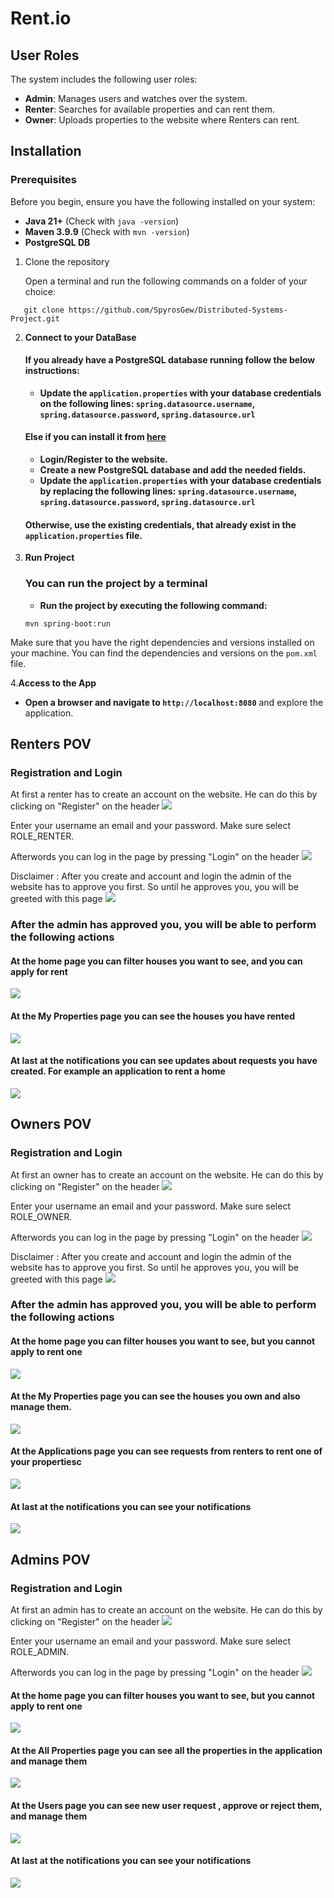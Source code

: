 # **Rent.io**

## User Roles
The system includes the following user roles:
- **Admin**: Manages users and watches over the system.
- **Renter**: Searches for available properties and can rent them.
- **Owner**: Uploads properties to the website where Renters can rent.

## Installation
### Prerequisites
Before you begin, ensure you have the following installed on your system:
- **Java 21+** (Check with `java -version`)
- **Maven 3.9.9** (Check with `mvn -version`)
- **PostgreSQL DB**
1. Clone the repository

   Open a terminal and run the following commands on a folder of your choice:
```
   git clone https://github.com/SpyrosGew/Distributed-Systems-Project.git
   ```
2. **Connect to your DataBase**

   #### If you already have a PostgreSQL database running follow the below instructions:
   - **Update the `application.properties` with your database credentials on the following lines:
     `spring.datasource.username`, `spring.datasource.password`, `spring.datasource.url`**

   #### Else if you can install it from [here](https://dashboard.render.com/login)
   - **Login/Register to the website.**
   - **Create a new PostgreSQL database and add the needed fields.**
   - **Update the `application.properties` with your database credentials by replacing the following lines: `spring.datasource.username`, `spring.datasource.password`, `spring.datasource.url`**
   #### Otherwise, use the existing credentials, that already exist in the `application.properties` file.
3. **Run Project**

   ### You can run the project by a terminal
   - **Run the project by executing the following command:**
   ```
   mvn spring-boot:run
    ```
  

Make sure that you have the right dependencies and versions installed on your machine. You can find the dependencies and versions on the `pom.xml` file.

4.**Access to the App**
- **Open a browser and navigate to `http://localhost:8080`** and explore the application.

## Renters POV

### Registration and Login
At first a renter has to create an account on the website. He can do this by clicking on "Register" on the header
![](./images/register.PNG)

Enter your username an email and your password. Make sure select ROLE_RENTER. 

Afterwords you can log in the page by pressing "Login" on the header
![](./images/login.PNG)

Disclaimer : After you create and account and login the admin of the website has to approve you first. So until he approves you, you will be greeted with this page
![](./images/awaiting_approval.PNG)

### After the admin has approved you, you will be able to perform the following actions

#### At the home page you can filter houses you want to see, and you can apply for rent
![](./images/renter_home.PNG)

#### At the My Properties page you can see the houses you have rented
![](./images/my_properties_renter.PNG)

#### At last at the notifications you can see updates about requests you have created. For example an application to rent a home
![](./images/notifications.PNG)

## Owners POV

### Registration and Login
At first an owner has to create an account on the website. He can do this by clicking on "Register" on the header
![](./images/register.PNG)

Enter your username an email and your password. Make sure select ROLE_OWNER.

Afterwords you can log in the page by pressing "Login" on the header
![](./images/login.PNG)

Disclaimer : After you create and account and login the admin of the website has to approve you first. So until he approves you, you will be greeted with this page
![](./images/awaiting_approval.PNG)

### After the admin has approved you, you will be able to perform the following actions

#### At the home page you can filter houses you want to see, but you cannot apply to rent one
![](./images/owner_home.PNG)

#### At the My Properties page you can see the houses you own and also manage them.
![](./images/my_properties_owner.PNG)

#### At the Applications page you can see requests from renters to rent one of your propertiesc
![](./images/owner_applications.PNG)

#### At last at the notifications you can see your notifications
![](./images/notifications.PNG)

## Admins POV

### Registration and Login
At first an admin has to create an account on the website. He can do this by clicking on "Register" on the header
![](./images/register.PNG)

Enter your username an email and your password. Make sure select ROLE_ADMIN.

Afterwords you can log in the page by pressing "Login" on the header
![](./images/login.PNG)

#### At the home page you can filter houses you want to see, but you cannot apply to rent one
![](./images/owner_home.PNG)

#### At the All Properties page you can see all the properties in the application and manage them
![](./images/all_properites.PNG)

#### At the Users page you can see new user request , approve or reject them, and manage them
![](./images/users.PNG)

#### At last at the notifications you can see your notifications
![](./images/notifications.PNG)

